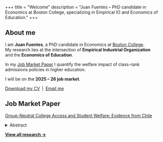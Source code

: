 +++
title = "Welcome"
description = "Juan Fuentes – PhD candidate in Economics at Boston College, specializing in Empirical IO and Economics of Education."
+++

## About me

I am **Juan Fuentes**, a PhD candidate in Economics at [Boston College](https://www.bc.edu/bc-web/schools/morrissey/departments/economics.html).  
My research lies at the intersection of **Empirical Industrial Organization** and the **Economics of Education**.

In my [Job Market Paper](files/jmp-juan-fuentes.pdf) I quantify the welfare impact of class-rank admissions policies in higher education.

I will be on the **2025 – 26 job market**.

[Download my CV](/files/cv-juan-fuentes.pdf) | [Email me](mailto:fuentejc@bc.edu)

## Job Market Paper
[Group-Neutral College Access and Student Welfare: Evidence from Chile](files/jmp-juan-fuentes.pdf)

<details><summary>Abstract</summary>
Group-neutral admission policies aim to promote equity without the political costs of affirmative action, yet their success depends on how disadvantaged students respond to them. I study the welfare effects of Chile's Relative Ranking (RR) rule, which raises college admission scores for the top students at every high school. Using administrative data on the universe of applicants, I estimate a structural model of college choice where the policy alters students' beliefs about admission, thereby changing the set of schools they consider. I find the policy increased average student welfare by 1.5%, concentrating gains among students from public and voucher schools while reducing welfare for students from private schools. Accounting for students' behavioral response is important, as it amplifies the policy's effect by a factor of five relative to the mechanical effect alone. Counterfactuals show that expanding the policy further enhances equity with only a minimal trade-off in the average test scores of admitted students.
</details>


[**View all research →**](research/)
